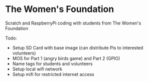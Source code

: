 # The Women's Foundation
Scratch and RaspberryPi coding with students from The Women's Foundation

Todo:

* Setup SD Card with base image (can distribute Pis to interested volunteers)
* MOS for Part 1 (angry birds game) and Part 2 (GPIO)
* Name tags for students and volunteers
* Setup local wifi network
* Setup mifi for restricted internet access
 
 

